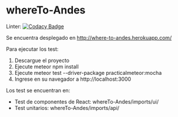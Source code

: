 # whereTo-Andes

Linter: [![Codacy Badge](https://api.codacy.com/project/badge/Grade/d27e320076c1439abd8889c8839b2ae9)](https://www.codacy.com/app/sy-velasquez10/whereTo-Andes?utm_source=github.com&amp;utm_medium=referral&amp;utm_content=sbeltran10/whereTo-Andes&amp;utm_campaign=Badge_Grade)

Se encuentra desplegado en http://where-to-andes.herokuapp.com/

Para ejecutar los test:
1. Descargue el proyecto
2. Ejecute meteor npm install
3. Ejecute meteor test --driver-package practicalmeteor:mocha
4. Ingrese en su navegador a http://localhost:3000


Los test se encuentran en:
- Test de componentes de React: whereTo-Andes/imports/ui/
- Test unitarios: whereTo-Andes/imports/api/
